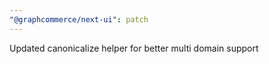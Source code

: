 ```yaml
---
"@graphcommerce/next-ui": patch
---
```


Updated canonicalize helper for better multi domain support
